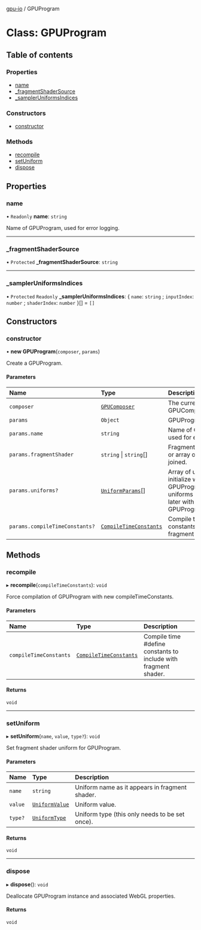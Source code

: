 [gpu-io](../README.md) / GPUProgram

# Class: GPUProgram

## Table of contents

### Properties

- [name](GPUProgram.md#name)
- [\_fragmentShaderSource](GPUProgram.md#_fragmentshadersource)
- [\_samplerUniformsIndices](GPUProgram.md#_sampleruniformsindices)

### Constructors

- [constructor](GPUProgram.md#constructor)

### Methods

- [recompile](GPUProgram.md#recompile)
- [setUniform](GPUProgram.md#setuniform)
- [dispose](GPUProgram.md#dispose)

## Properties

### name

• `Readonly` **name**: `string`

Name of GPUProgram, used for error logging.

___

### \_fragmentShaderSource

• `Protected` **\_fragmentShaderSource**: `string`

___

### \_samplerUniformsIndices

• `Protected` `Readonly` **\_samplerUniformsIndices**: { `name`: `string` ; `inputIndex`: `number` ; `shaderIndex`: `number`  }[] = `[]`

## Constructors

### constructor

• **new GPUProgram**(`composer`, `params`)

Create a GPUProgram.

#### Parameters

| Name | Type | Description |
| :------ | :------ | :------ |
| `composer` | [`GPUComposer`](GPUComposer.md) | The current GPUComposer instance. |
| `params` | `Object` | GPUProgram parameters. |
| `params.name` | `string` | Name of GPUProgram, used for error logging. |
| `params.fragmentShader` | `string` \| `string`[] | Fragment shader source or array of sources to be joined. |
| `params.uniforms?` | [`UniformParams`](../README.md#uniformparams)[] | Array of uniforms to initialize with GPUProgram.  More uniforms can be added later with GPUProgram.setUniform(). |
| `params.compileTimeConstants?` | [`CompileTimeConstants`](../README.md#compiletimeconstants) | Compile time #define constants to include with fragment shader. |

## Methods

### recompile

▸ **recompile**(`compileTimeConstants`): `void`

Force compilation of GPUProgram with new compileTimeConstants.

#### Parameters

| Name | Type | Description |
| :------ | :------ | :------ |
| `compileTimeConstants` | [`CompileTimeConstants`](../README.md#compiletimeconstants) | Compile time #define constants to include with fragment shader. |

#### Returns

`void`

___

### setUniform

▸ **setUniform**(`name`, `value`, `type?`): `void`

Set fragment shader uniform for GPUProgram.

#### Parameters

| Name | Type | Description |
| :------ | :------ | :------ |
| `name` | `string` | Uniform name as it appears in fragment shader. |
| `value` | [`UniformValue`](../README.md#uniformvalue) | Uniform value. |
| `type?` | [`UniformType`](../README.md#uniformtype) | Uniform type (this only needs to be set once). |

#### Returns

`void`

___

### dispose

▸ **dispose**(): `void`

Deallocate GPUProgram instance and associated WebGL properties.

#### Returns

`void`
